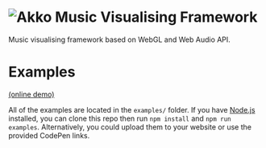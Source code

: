 # ![Akko Music Visualising Framework](https://s3-eu-central-1.amazonaws.com/foxypanda-ghost/2017/08/akko.png)

Music visualising framework based on WebGL and Web Audio API.

# Examples

[(online demo)](https://demos.kawaiidesu.me/akko/)

All of the examples are located in the `examples/` folder. If you have [Node.js](https://nodejs.org/en/) installed, you can clone this repo then run `npm install` and `npm run examples`. Alternatively, you could upload them to your website or use the provided CodePen links.